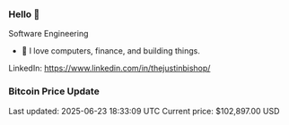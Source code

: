 ### Hello 🤙  

Software Engineering

- 🔭 I love computers, finance, and building things.
  
LinkedIn: https://www.linkedin.com/in/thejustinbishop/  



























































































































































































































































































































































































































































































































































































































































































































































### Bitcoin Price Update
Last updated: 2025-06-23 18:33:09 UTC
Current price: $102,897.00 USD
